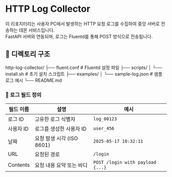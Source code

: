 # HTTP Log Collector

이 리포지터리는 사용자 PC에서 발생하는 HTTP 요청 로그를 수집하여 중앙 서버로 전송하는 데몬 서비스입니다.  
FastAPI 서버와 연동되며, 로그는 Fluentd를 통해 POST 방식으로 전송됩니다. 

## 📁 디렉토리 구조
http-log-collector/
├── fluent.conf # Fluentd 설정 파일
├── scripts/
│ └── install.sh # 초기 설치 스크립트
├── examples/
│ └── sample-log.json # 샘플 로그 예시
└── README.md

### 📄 로그 필드 정의
| 필드 이름     | 설명                     | 예시                              |
|---------------|--------------------------|-----------------------------------|
| 로그 ID       | 고유한 로그 식별자       | `log_00123`                       |
| 사용자 ID     | 로그를 생성한 사용자 ID  | `user_456`                        |
| 날짜          | 요청 발생 시각 (ISO 8601) | `2025-05-17 10:32:11`             |
| URL           | 요청된 경로              | `/login`                          |
| Contents      | 요청 내용 요약 또는 바디 | `POST /login with payload {...}` |
